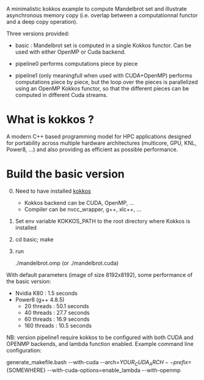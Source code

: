 A minimalistic kokkos example to compute Mandelbrot set and illustrate asynchronous memory copy (i.e. overlap between a computationnal functor and a deep copy operation).

Three versions provided:

* basic : Mandelbrot set is computed in a single Kokkos functor. Can be used
  with either OpenMP or Cuda backend.

* pipeline0 performs computations piece by piece

* pipeline1 (only meaningfull when used with CUDA+OpenMP) performs computations piece by piece, but the loop over the pieces
  is parallelized using an OpenMP Kokkos functor, so that the different pieces
  can be computed in different Cuda streams.


# What is kokkos ?

A modern C++ based programming model for HPC applications designed for portability across multiple hardware architectures (multicore, GPU, KNL, Power8, ...) and also providing as efficient as possible performance.

# Build the basic version

0. Need to have installed [kokkos](https://github.com/kokkos/kokkos)

   * Kokkos backend can be CUDA, OpenMP, ...
   * Compiler can be nvcc_wrapper, g++, xlc++, ...

1. Set env variable KOKKOS_PATH to the root directory where Kokkos is installed

2. cd basic; make

3. run

   ./mandelbrot.omp (or ./mandelbrot.cuda)


With default parameters (image of size 8192x8192), some performance of the basic version:
 * Nvidia K80 : 1.5 seconds 
 * Power8 (g++ 4.8.5)
   * 20  threads : 50.1 seconds
   * 40  threads : 27.7 seconds
   * 60  threads : 16.9 seconds
   * 160 threads : 10.5 seconds
   

NB: version pipeline1 require kokkos to be configured with both CUDA and OPENMP
backends, and lambda function enabled. Example command line configuration:

generate_makefile.bash --with-cuda --arch=${YOUR_CUDA_ARCH} --prefix=${SOMEWHERE} --with-cuda-options=enable_lambda --with-openmp
